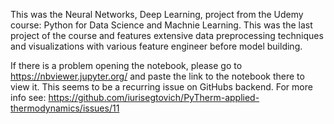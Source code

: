 This was the Neural Networks, Deep Learning, project from the Udemy course: Python for Data Science and Machnie Learning.
This was the last project of the course and features extensive data preprocessing techniques and visualizations with various feature engineer before model building.

If there is a problem opening the notebook, please go to https://nbviewer.jupyter.org/ and paste the link to the notebook there to view it. This seems to be a recurring issue on GitHubs backend. For more info see: https://github.com/iurisegtovich/PyTherm-applied-thermodynamics/issues/11
